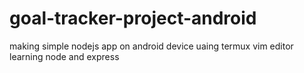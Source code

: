 # goal-tracker-project-android
making simple nodejs app on android device uaing termux vim editor learning node and express

